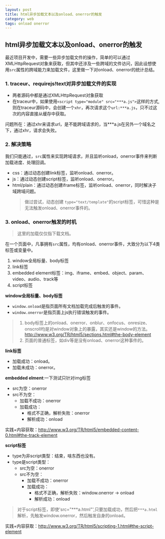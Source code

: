 ```yaml
---
layout: post
title: html异步加载文本以及onload、onerror的触发
category: web
tags: onload onerror
---
```


## html异步加载文本以及onload、onerror的触发

最近项目开发中，需要一些异步加载文件的操作，简单的可以通过XMLHttpRequest对象来获取，但其中还涉及一些跨域的文件访问，因此设想使用`src`属性的跨域能力来加载文件，这里做一下对onload、onerror的统计总结。

### 1. traceur、requirejs!text对异步加载文件的实现

+ 两者源码中都是通过XMLHttpRequest对象获取
+ 在traceur中，如果使用`<script type="module" src="***a.js">`这样的方式,则在traceur源码中，会创建一个`xhr`，再次请求这个`url:***a.js`，只不过这次的内容直接从缓存中获取。

问题所在：通过xhr来请求url，是不能跨域请求的，当***a.js在另外一个域名之下，通过xhr，请求会失败。

<!-- more -->

### 2. 解决策略

我们只能通过，`src`属性来实现跨域请求，并且监听onload，onerror事件来判断加载进度、处理回调。

+ css：通过动态创建link标签，监听onload、onerror。
+ js：通过动态创建script标签，监听onload、onerror。
+ html/plain：通过动态创建iframe标签，监听onload、onerror，同时解决子域跨域问题。
    >做过尝试，动态创建 `type="text/template"`的script标签，可惜这种是无法触发onload、onerror事件的。

### 3. onload、onerror触发的时机

>这里的加载仅仅指下载文档。

在一个页面中，凡事拥有`src`属性，均有onload、onerror事件，大致分为以下4类标签或变量中。

1. window全局标量、body标签
2. link标签
3. embedded element标签：img、iframe、embed、object、param、video、audio、track等
4. script标签

**window全局标量、body标签**

+ `window.onload`是指页面所有文档加载完成后触发的事件。
+ `window.onerror`是指页面上js执行错误触发的事件。

>1. body标签上的onload、onerror、onblur、onfocus、onresize、onscroll均是对window对象上的暴露，其实还是window的方法。<http://www.w3.org/TR/html5/sections.html#the-body-element>
>2. 页面的普通标签，如div等是没有onload、onerror这种事件的。

**link标签**

+ 加载成功：onload。
+ 加载未成功：onerror。

**embedded elment**:一下测试只针对img标签

+ src为空：onerror
+ src不为空：
    + 加载不成功：onerror
    + 加载成功：
        + 格式不正确，解析失败：onerror
        + 解析成功：onload

实践+内容获取：<http://www.w3.org/TR/html5/embedded-content-0.html#the-track-element>

**script标签**

+ type为非script类型：结束，啥东西也没有。
+ type是script类型：
    + src为空：onerror
    + src不为空：
        + 加载不成功：onerror
        + 加载成功：
            + 格式不正确，解析失败：window.onerror -> onload
            + 解析成功：onload

>对于script标签，即使'src="***a.html"',只要加载成功，然后把`***a.html`解析，先触发window.onerror，然后触发自身的onload。

实践+内容获取：<http://www.w3.org/TR/html5/scripting-1.html#the-script-element>


